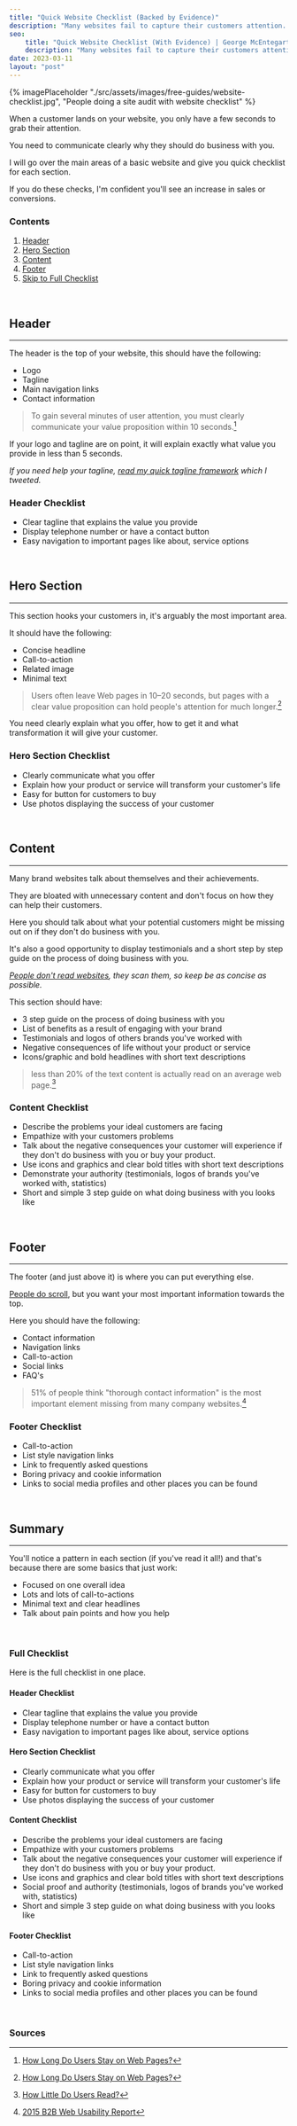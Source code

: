 ```yaml
---
title: "Quick Website Checklist (Backed by Evidence)"
description: "Many websites fail to capture their customers attention. This quick website checklist will highlight those problems and increase your sales or conversions."
seo:
    title: "Quick Website Checklist (With Evidence) | George McEntegart"
    description: "Many websites fail to capture their customers attention. This quick website checklist will highlight those problems and increase your sales or conversions."
date: 2023-03-11
layout: "post"
---
```


{% imagePlaceholder "./src/assets/images/free-guides/website-checklist.jpg", "People doing a site audit with website checklist" %}


When a customer lands on your website, you only have a few seconds to grab their attention.

You need to communicate clearly why they should do business with you.

I will go over the main areas of a basic website and give you quick checklist for each section.

If you do these checks, I'm confident you'll see an increase in sales or conversions.

### Contents

1. [Header](#header)
2. [Hero Section](#hero-section)
3. [Content](#content)
4. [Footer](#footer)
5. [Skip to Full Checklist](#full-checklist)

&nbsp;
## Header
----

The header is the top of your website, this should have the following:

- Logo
- Tagline
- Main navigation links
- Contact information

> To gain several minutes of user attention, you must clearly communicate your value proposition within 10 seconds.[^first]

If your logo and tagline are on point, it will explain exactly what value you provide in less than 5 seconds.

*If you need help your tagline, [read my quick tagline framework](https://twitter.com/geerodge/status/1624091012376276996?s=20) which I tweeted.*


### Header Checklist

- Clear tagline that explains the value you provide
- Display telephone number or have a contact button
- Easy navigation to important pages like about, service options

&nbsp;
## Hero Section
----

This section hooks your customers in, it's arguably the most important area.

It should have the following:

- Concise headline
- Call-to-action
- Related image
- Minimal text

> Users often leave Web pages in 10–20 seconds, but pages with a clear value proposition can hold people's attention for much longer.[^first]

You need clearly explain what you offer, how to get it and what transformation it will give your customer.

### Hero Section Checklist

- Clearly communicate what you offer
- Explain how your product or service will transform your customer's life
- Easy for button for customers to buy
- Use photos displaying the success of your customer

&nbsp;
## Content
----

Many brand websites talk about themselves and their achievements.

They are bloated with unnecessary content and don't focus on how they can help their customers.

Here you should talk about what your potential customers might be missing out on if they don't do business with you.

It's also a good opportunity to display testimonials and a short step by step guide on the process of doing business with you.

*[People don't read websites](https://uxmyths.com/post/647473628/myth-people-read-on-the-web), they scan them, so keep be as concise as possible.*

This section should have:

- 3 step guide on the process of doing business with you
- List of benefits as a result of engaging with your brand
- Testimonials and logos of others brands you've worked with
- Negative consequences of life without your product or service
- Icons/graphic and bold headlines with short text descriptions

> less than 20% of the text content is actually read on an average web page.[^second]

### Content Checklist

- Describe the problems your ideal customers are facing
- Empathize with your customers problems
- Talk about the negative consequences your customer will experience if
they don't do business with you or buy your product.
- Use icons and graphics and clear bold titles with short text descriptions
- Demonstrate your authority (testimonials, logos of brands you've
worked with, statistics)
- Short and simple 3 step guide on what doing business with you looks like

&nbsp;
## Footer
----

The footer (and just above it) is where you can put everything else.

[People do scroll](https://uxmyths.com/post/654047943/myth-people-dont-scroll), but you want your most important information towards the top.

Here you should have the following:

- Contact information
- Navigation links
- Call-to-action
- Social links
- FAQ's

> 51% of people think "thorough contact information" is the most important element missing from many company websites.[^third]

### Footer Checklist

- Call-to-action
- List style navigation links
- Link to frequently asked questions
- Boring privacy and cookie information
- Links to social media profiles and other places you can be found


&nbsp;
## Summary
----

You'll notice a pattern in each section (if you've read it all!) and that's because there are some basics that just work:

- Focused on one overall idea
- Lots and lots of call-to-actions
- Minimal text and clear headlines
- Talk about pain points and how you help

&nbsp;
### Full Checklist

Here is the full checklist in one place.

#### Header Checklist

- Clear tagline that explains the value you provide
- Display telephone number or have a contact button
- Easy navigation to important pages like about, service options

#### Hero Section Checklist

- Clearly communicate what you offer
- Explain how your product or service will transform your customer's life
- Easy for button for customers to buy
- Use photos displaying the success of your customer

#### Content Checklist

- Describe the problems your ideal customers are facing
- Empathize with your customers problems
- Talk about the negative consequences your customer will experience if
they don't do business with you or buy your product.
- Use icons and graphics and clear bold titles with short text descriptions
- Social proof and authority (testimonials, logos of brands you've
worked with, statistics)
- Short and simple 3 step guide on what doing business with you looks like

#### Footer Checklist

- Call-to-action
- List style navigation links
- Link to frequently asked questions
- Boring privacy and cookie information
- Links to social media profiles and other places you can be found



&nbsp;
### Sources

[^first]:[How Long Do Users Stay on Web Pages?](https://www.nngroup.com/articles/how-long-do-users-stay-on-web-pages/)
[^second]:[How Little Do Users Read?](https://www.nngroup.com/articles/how-little-do-users-read/)
[^third]:[2015 B2B Web Usability Report](http://komarketing.com/files/b2b-web-usability-report-2015.pdf)

